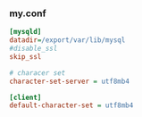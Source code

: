 

### my.conf

```ini
[mysqld]
datadir=/export/var/lib/mysql
#disable_ssl
skip_ssl

# characer set
character-set-server = utf8mb4

[client]
default-character-set = utf8mb4
```

